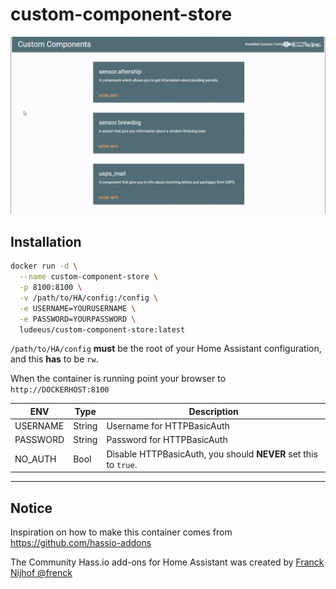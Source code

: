 # custom-component-store

![overview](images/demo.gif)

## Installation

```bash
docker run -d \
  --name custom-component-store \
  -p 8100:8100 \
  -v /path/to/HA/config:/config \
  -e USERNAME=YOURUSERNAME \
  -e PASSWORD=YOURPASSWORD \
  ludeeus/custom-component-store:latest
```

`/path/to/HA/config` **must** be the root of your Home Assistant configuration, and this **has** to be `rw`.

When the container is running point your browser to `http://DOCKERHOST:8100`

ENV | Type | Description
-- | -- | --
USERNAME | String | Username for HTTPBasicAuth
PASSWORD | String | Password for HTTPBasicAuth
NO_AUTH | Bool | Disable HTTPBasicAuth, you should **NEVER** set this to `true`.

***
## Notice

Inspiration on how to make this container comes from https://github.com/hassio-addons

The Community Hass.io add-ons for Home Assistant was created by [Franck Nijhof @frenck](https://github.com/frenck)
